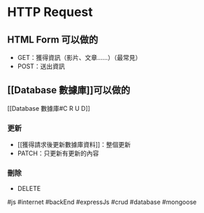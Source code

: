 # HTTP Request
## HTML Form 可以做的
- GET：獲得資訊（影片、文章……）（最常見）
- POST：送出資訊

## [[Database 數據庫]]可以做的
[[Database 數據庫#C R U D]]
### 更新
- [[獲得請求後更新數據庫資料]]：整個更新
- PATCH：只更新有更新的內容

### 刪除
- DELETE

#js #internet #backEnd #expressJs #crud #database #mongoose 